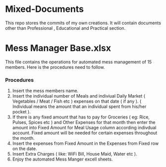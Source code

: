 # Mixed-Documents
This repo stores the commits of my own creations. It will contain documents other than Professional , Educational and Practical section.

# Mess Manager Base.xlsx
This file contains the operations for automated mess management of 15 members. Here is the procedures need to follow.

### Procedures

1. Insert the mess members name.
2. Insert the individual number of Meals and indiviual Daily Market ( Vegetables / Meat / Fish etc ) expenses on that date ( if any ). ( Individual means the amount that an individual spent from his/her pocket ). 
3. If there is any fixed amount that has to pay for Groceries ( eg: Rice, Pulses, Spices etc ) and Other Expenses for that month then enter the amount into Fixed Amount for Meal Usage column according indivdual account. Fixed amount will be needed for certain expenses throughout the month.
4. Insert the expenses from Fixed Amount in the Expenses from Fixed row on the date. 
5. Insert Extra Charges ( like: WiFi Bill, House Maid, Water etc ).  
6. Enjoy the automated Mess Manger excell sheets.
